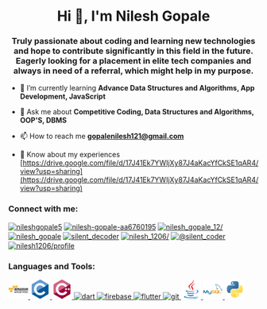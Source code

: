 <!-- ### Hi there 👋 -->

<h1 align="center">Hi 👋, I'm Nilesh Gopale</h1>
<h3 align="center">Truly passionate about coding and learning new technologies and hope to contribute significantly in this field in the future. Eagerly looking for a placement in elite tech companies and always in need of a referral, which might help in my purpose.</h3>

<!-- - 🔭 I’m currently working on [Health Care App](https://github.com/Nilesh1206/PatientApp) -->

- 🌱 I’m currently learning **Advance Data Structures and Algorithms, App Development, JavaScript**

- 💬 Ask me about **Competitive Coding, Data Structures and Algorithms, OOP'S, DBMS**

- 📫 How to reach me **gopalenilesh121@gmail.com**

- 📄 Know about my experiences [https://drive.google.com/file/d/17J41Ek7YWIjXy87J4aKacYfCkSE1qAR4/view?usp=sharing](https://drive.google.com/file/d/17J41Ek7YWIjXy87J4aKacYfCkSE1qAR4/view?usp=sharing)

<h3 align="left">Connect with me:</h3>
<p align="left">
<a href="https://twitter.com/nileshgopale5" target="blank"><img align="center" src="https://raw.githubusercontent.com/rahuldkjain/github-profile-readme-generator/master/src/images/icons/Social/twitter.svg" alt="nileshgopale5" height="30" width="40" /></a>
<a href="https://linkedin.com/in/nilesh-gopale-aa6760195" target="blank"><img align="center" src="https://raw.githubusercontent.com/rahuldkjain/github-profile-readme-generator/master/src/images/icons/Social/linked-in-alt.svg" alt="nilesh-gopale-aa6760195" height="30" width="40" /></a>
<a href="https://instagram.com/nilesh_gopale_12/" target="blank"><img align="center" src="https://raw.githubusercontent.com/rahuldkjain/github-profile-readme-generator/master/src/images/icons/Social/instagram.svg" alt="nilesh_gopale_12/" height="30" width="40" /></a>
<a href="https://www.hackerrank.com/nilesh_gopale" target="blank"><img align="center" src="https://raw.githubusercontent.com/rahuldkjain/github-profile-readme-generator/master/src/images/icons/Social/hackerrank.svg" alt="nilesh_gopale" height="30" width="40" /></a>
<a href="https://codeforces.com/profile/silent_decoder" target="blank"><img align="center" src="https://raw.githubusercontent.com/rahuldkjain/github-profile-readme-generator/master/src/images/icons/Social/codeforces.svg" alt="silent_decoder" height="30" width="40" /></a>
<a href="https://www.leetcode.com/nilesh_1206/" target="blank"><img align="center" src="https://raw.githubusercontent.com/rahuldkjain/github-profile-readme-generator/master/src/images/icons/Social/leet-code.svg" alt="nilesh_1206/" height="30" width="40" /></a>
<a href="https://www.hackerearth.com/@silent_coder" target="blank"><img align="center" src="https://raw.githubusercontent.com/rahuldkjain/github-profile-readme-generator/master/src/images/icons/Social/hackerearth.svg" alt="@silent_coder" height="30" width="40" /></a>
<a href="https://auth.geeksforgeeks.org/user/nilesh1206/profile" target="blank"><img align="center" src="https://raw.githubusercontent.com/rahuldkjain/github-profile-readme-generator/master/src/images/icons/Social/geeks-for-geeks.svg" alt="nilesh1206/profile" height="30" width="40" /></a>
</p>

<h3 align="left">Languages and Tools:</h3>
<p align="left"> <a href="https://aws.amazon.com" target="_blank" rel="noreferrer"> <img src="https://raw.githubusercontent.com/devicons/devicon/master/icons/amazonwebservices/amazonwebservices-original-wordmark.svg" alt="aws" width="40" height="40"/> </a> <a href="https://www.cprogramming.com/" target="_blank" rel="noreferrer"> <img src="https://raw.githubusercontent.com/devicons/devicon/master/icons/c/c-original.svg" alt="c" width="40" height="40"/> </a> <a href="https://www.w3schools.com/cpp/" target="_blank" rel="noreferrer"> <img src="https://raw.githubusercontent.com/devicons/devicon/master/icons/cplusplus/cplusplus-original.svg" alt="cplusplus" width="40" height="40"/> </a> <a href="https://dart.dev" target="_blank" rel="noreferrer"> <img src="https://www.vectorlogo.zone/logos/dartlang/dartlang-icon.svg" alt="dart" width="40" height="40"/> </a> <a href="https://firebase.google.com/" target="_blank" rel="noreferrer"> <img src="https://www.vectorlogo.zone/logos/firebase/firebase-icon.svg" alt="firebase" width="40" height="40"/> </a> <a href="https://flutter.dev" target="_blank" rel="noreferrer"> <img src="https://www.vectorlogo.zone/logos/flutterio/flutterio-icon.svg" alt="flutter" width="40" height="40"/> </a> <a href="https://git-scm.com/" target="_blank" rel="noreferrer"> <img src="https://www.vectorlogo.zone/logos/git-scm/git-scm-icon.svg" alt="git" width="40" height="40"/> </a> <a href="https://www.java.com" target="_blank" rel="noreferrer"> <img src="https://raw.githubusercontent.com/devicons/devicon/master/icons/java/java-original.svg" alt="java" width="40" height="40"/> </a> <a href="https://www.mysql.com/" target="_blank" rel="noreferrer"> <img src="https://raw.githubusercontent.com/devicons/devicon/master/icons/mysql/mysql-original-wordmark.svg" alt="mysql" width="40" height="40"/> </a> <a href="https://www.python.org" target="_blank" rel="noreferrer"> <img src="https://raw.githubusercontent.com/devicons/devicon/master/icons/python/python-original.svg" alt="python" width="40" height="40"/> </a> </p>



<!--
**Nilesh1206/Nilesh1206** is a ✨ _special_ ✨ repository because its `README.md` (this file) appears on your GitHub profile.

Here are some ideas to get you started:

- 🔭 I’m currently working on ...
- 🌱 I’m currently learning ...
- 👯 I’m looking to collaborate on ...
- 🤔 I’m looking for help with ...
- 💬 Ask me about ...
- 📫 How to reach me: ...
- 😄 Pronouns: ...
- ⚡ Fun fact: ...
-->
